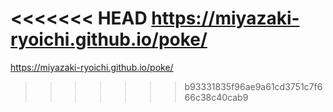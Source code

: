<<<<<<< HEAD
https://miyazaki-ryoichi.github.io/poke/
=======
https://miyazaki-ryoichi.github.io/poke/
>>>>>>> b93331835f96ae9a61cd3751c7f666c38c40cab9
